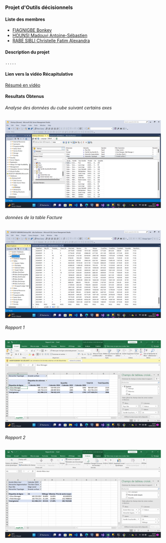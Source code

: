 ### Projet d'Outils décisionnels 

#### Liste des membres
- [FIAGNIGBE Bonkey](https://github.com/BKSYSTEM)
- [HOUNSI Madouvi Antoine-Sébastien](https://github.com/Totorino02)
- [RABE SIBLI Christelle Fatim Alexandra](https://github.com/overflow-lady)

#### Description du projet

```
.....
```

#### Lien vers la vidéo Récapitulative

[Résumé en vidéo]()

#### Resultats Obtenus

###### Analyse des données du cube suivant certains axes
![](images/cube_data-img.png)

###### données de la table Facture 
![FactFacture](images/data-img.png)

###### Rapport 1
![Rapport 1](images/rapport1.png)

###### Rapport 2
![Rapport 2](images/rapport2.png)
